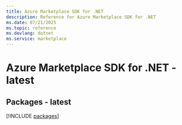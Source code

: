 ```yaml
---
title: Azure Marketplace SDK for .NET
description: Reference for Azure Marketplace SDK for .NET
ms.date: 07/21/2025
ms.topic: reference
ms.devlang: dotnet
ms.service: marketplace
---
```

# Azure Marketplace SDK for .NET - latest
## Packages - latest
[!INCLUDE [packages](marketplace-index.md)]